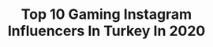 ---
title: Top 10 Gaming Instagram Influencers In Turkey In 2020
description: >-
  Find top gaming Instagram influencers in Turkey in 2020. Most popular hashtags: #gaming #evdekal #japan #stayhome.
platform: Instagram
profiles:
  - username: "cosplay_mila"
    fullname: >-
      Almila Kekeç
    location: "Turkey"
    followers: 5089
    engagement: 1692
    commentsToLikes: 0.062294
    id: ckaoyjqilhren0i78eowzieog
    verified: false
    hashtags: "#cute, #birdsofpreywig, #gamecosplay, #swimsuitdva"
  - username: "mustafak"
    fullname: >-
      Mustafa Ak
    location: "Turkey"
    followers: 253950
    engagement: 813
    commentsToLikes: 0.027256
    id: ck0txr86tk8fm0i19iqkl2qdj
    verified: true
    hashtags: "#10kas, #14, #evdekal, #pillowchallenge"
  - username: "ibrahimkuzucuofficial"
    fullname: >-
      İbrahim Kuzucu
    location: "Turkey"
    followers: 9805
    engagement: 1049
    commentsToLikes: 0.011948
    id: ck8t5qlo6awfh0j78b7qhwgru
    verified: false
    hashtags: "#iseeyou, #adorable, #tatli, #swag"
  - username: "gizemmmblogg"
    fullname: >-
      H O M E B L O G I Z E M
    location: "Turkey"
    followers: 15471
    engagement: 547
    commentsToLikes: 0.045103
    id: ck8td4lko1uiz0j78ec0vfash
    verified: false
    hashtags: "#yaprakf, #sufle, #gaming, #enjoy"
  - username: "risingamers"
    fullname: >-
      Rising Gamers
    location: "Turkey"
    followers: 13538
    engagement: 1662
    commentsToLikes: 0.059127
    id: ckaoxl2n7dqcw0i780u6y6ffg
    verified: false
    hashtags: "#epicgamest, #minecrafters, #minecraftonly, #mitchbruzzese"
  - username: "enginozdemir0"
    fullname: >-
      Engin Özdemir
    location: "Turkey"
    followers: 14967
    engagement: 456
    commentsToLikes: 0.043233
    id: ck8t963tln0ae0j7891xxfl7g
    verified: false
    hashtags: "#extremesports, #ekstremsporlar, #video, #funnyvideos"
  - username: "gamezzersturkey"
    fullname: >-
      ɢᴀᴍᴇᴢᴢᴇʀs ᴛᴜʀᴋᴇʏ
    location: "Turkey"
    followers: 185794
    engagement: 218
    commentsToLikes: 0.125360
    id: ck8tb8dtrup8v0j78gtfd312v
    verified: false
    hashtags: "#csgotr, #evdekal, #codmw, #forzahorizon"
  - username: "bidolucizgi"
    fullname: >-
      Bi Dolu Çizgi
    location: "Turkey"
    followers: 26108
    engagement: 1437
    commentsToLikes: 0.011030
    id: ck8t95ibrmydn0j78ibwri9ly
    verified: false
    hashtags: "#cartoon, #iftar, #steam, #korona"
  - username: "muhammet.zeliha_2016"
    fullname: >-
      
    location: "Turkey"
    followers: 9336
    engagement: 641
    commentsToLikes: 0.258615
    id: ck8t2fwzczc890j78jxwmx11a
    verified: false
    hashtags: "#live, #kayd, #kesfetten, #catsofinstagram"
  - username: "midyat_burada47"
    fullname: >-
      Midyat Tanıtım Platformu
    location: "Turkey"
    followers: 11194
    engagement: 553
    commentsToLikes: 0.020337
    id: ck8tc4b7oy8g10j782o4t6my9
    verified: false
    hashtags: "#instafood, #amigurumi, #latepost, #roses"
---